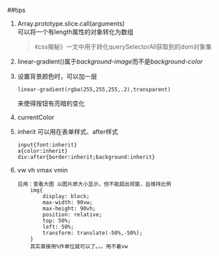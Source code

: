 ##tips
1.	Array.prototype.slice.call(arguments)  
	可以将一个有length属性的对象转化为数组 
	>《css揭秘》一文中用于转化querySelectorAll获取到的dom对象集

2.	linear-gradient()属于*background-image*而不是*background-color*

3.	设置背景颜色时，可以加一层    

		linear-gradient(rgba(255,255,255,.2),transparent)

	来使得按钮有亮暗的变化

4.	currentColor

5.	inherit 可以用在表单样式、after样式

		input{font:inherit}
		a{color:inherit}
		div:after{border:inherit;background:inherit}
6.	vw vh vmax vmin

		应用：查看大图 以图片原大小显示，但不能超出视窗，且维持比例
			img{
				display: block;
				max-width: 90vw;
				max-height: 90vh;
				position: relative;
				top: 50%;
				left: 50%;
				transform: translate(-50%,-50%);
			}
			其实直接用%作单位就可以了。。。用不着vw